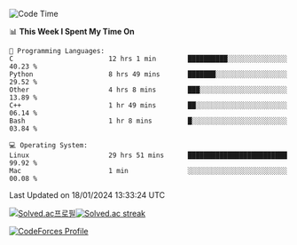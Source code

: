 
<!--START_SECTION:waka-->
![Code Time](http://img.shields.io/badge/Code%20Time-3%2C178%20hrs%202%20mins-blue)

📊 **This Week I Spent My Time On** 

```text
💬 Programming Languages: 
C                        12 hrs 1 min        ██████████░░░░░░░░░░░░░░░   40.23 % 
Python                   8 hrs 49 mins       ███████░░░░░░░░░░░░░░░░░░   29.52 % 
Other                    4 hrs 8 mins        ███░░░░░░░░░░░░░░░░░░░░░░   13.89 % 
C++                      1 hr 49 mins        ██░░░░░░░░░░░░░░░░░░░░░░░   06.14 % 
Bash                     1 hr 8 mins         █░░░░░░░░░░░░░░░░░░░░░░░░   03.84 % 

💻 Operating System: 
Linux                    29 hrs 51 mins      █████████████████████████   99.92 % 
Mac                      1 min               ░░░░░░░░░░░░░░░░░░░░░░░░░   00.08 % 
```


 Last Updated on 18/01/2024 13:33:24 UTC
<!--END_SECTION:waka-->


[![Solved.ac프로필](http://mazassumnida.wtf/api/generate_badge?boj=hckim96)](https://solved.ac/hckim96)[![Solved.ac streak](http://mazandi.herokuapp.com/api?handle=hckim96&theme=dark)](https://solved.ac/hckim96)


[![CodeForces Profile](https://cf.leed.at?id=hckim96)](https://codeforces.com/profile/hckim96)

